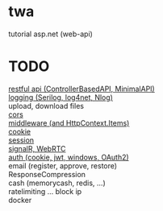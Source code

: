 # twa
tutorial asp.net (web-api)
# TODO
[restful api (ControllerBasedAPI, MinimalAPI)](https://github.com/ickqkicx/twa/tree/restfulAPI)</br>
[logging (Serilog, log4net, Nlog)](https://github.com/ickqkicx/twa/tree/logging)</br>
upload, download files</br>
[cors](https://github.com/ickqkicx/twa/tree/cors)</br>
[middleware (and HttpContext.Items)](https://github.com/ickqkicx/twa/tree/middleware)</br>
[cookie](https://github.com/ickqkicx/twa/tree/cookie)</br>
[session](https://github.com/ickqkicx/twa/tree/session)</br>
[signalR, WebRTC](https://github.com/ickqkicx/twa/tree/signalRAndWebRTC)</br>
[auth (cookie, jwt, windows, OAuth2)](https://github.com/ickqkicx/twa/tree/auth)</br>
email (register, approve, restore)</br>
ResponseCompression</br>
cash (memorycash, redis, ...)</br>
ratelimiting ... block ip</br>
docker</br>